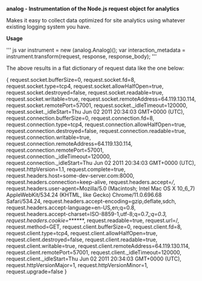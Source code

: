 
**analog - Instrumentation of the Node.js request object for analytics**

Makes it easy to collect data optimized for site analytics using whatever existing logging system you have.

**Usage**

''' js
var instrument = new (analog.Analog)();
var interaction_metadata = instrument.transform(request, response, response_body);
'''

The above results in a flat dictionary of request data like the one below:

{
request.socket.bufferSize=0,
request.socket.fd=8,
request.socket.type=tcp4,
request.socket.allowHalfOpen=true,
request.socket.destroyed=false,
request.socket.readable=true,
request.socket.writable=true,
request.socket.remoteAddress=64.119.130.114,
request.socket.remotePort=57001,
request.socket._idleTimeout=120000,
request.socket._idleStart=Thu Jun 02 2011 20:34:03 GMT+0000 (UTC),
request.connection.bufferSize=0,
request.connection.fd=8,
request.connection.type=tcp4,
request.connection.allowHalfOpen=true,
request.connection.destroyed=false,
request.connection.readable=true,
request.connection.writable=true,
request.connection.remoteAddress=64.119.130.114,
request.connection.remotePort=57001,
request.connection._idleTimeout=120000,
request.connection._idleStart=Thu Jun 02 2011 20:34:03 GMT+0000 (UTC),
request.httpVersion=1.1,
request.complete=true,
request.headers.host=some-dev-server.com:8000,
request.headers.connection=keep-alive,
request.headers.accept=*/*,
request.headers.user-agent=Mozilla/5.0 (Macintosh; Intel Mac OS X 10_6_7) AppleWebKit/534.24 (KHTML, like Gecko) Chrome/11.0.696.68 Safari/534.24,
request.headers.accept-encoding=gzip,deflate,sdch,
request.headers.accept-language=en-US,en;q=0.8,
request.headers.accept-charset=ISO-8859-1,utf-8;q=0.7,*;q=0.3,
request.headers.cookie=*******,
request.readable=true,
request.url=/,
request.method=GET,
request.client.bufferSize=0,
request.client.fd=8,
request.client.type=tcp4,
request.client.allowHalfOpen=true,
request.client.destroyed=false,
request.client.readable=true,
request.client.writable=true,
request.client.remoteAddress=64.119.130.114,
request.client.remotePort=57001,
request.client._idleTimeout=120000,
request.client._idleStart=Thu Jun 02 2011 20:34:03 GMT+0000 (UTC),
request.httpVersionMajor=1,
request.httpVersionMinor=1,
request.upgrade=false
}